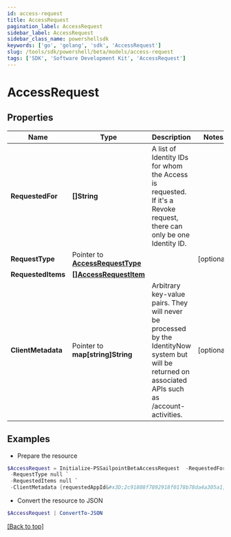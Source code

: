 ```yaml
---
id: access-request
title: AccessRequest
pagination_label: AccessRequest
sidebar_label: AccessRequest
sidebar_class_name: powershellsdk
keywords: ['go', 'golang', 'sdk', 'AccessRequest'] 
slug: /tools/sdk/powershell/beta/models/access-request
tags: ['SDK', 'Software Development Kit', 'AccessRequest']
---
```



# AccessRequest

## Properties

Name | Type | Description | Notes
------------ | ------------- | ------------- | -------------
**RequestedFor** |  **[]String** | A list of Identity IDs for whom the Access is requested. If it&#39;s a Revoke request, there can only be one Identity ID. | 
**RequestType** |  Pointer to [**AccessRequestType**](access-request-type) |  | [optional] 
**RequestedItems** |  [**[]AccessRequestItem**](access-request-item) |  | 
**ClientMetadata** |  Pointer to **map[string]String** | Arbitrary key-value pairs. They will never be processed by the IdentityNow system but will be returned on associated APIs such as /account-activities. | [optional] 

## Examples

- Prepare the resource
```powershell
$AccessRequest = Initialize-PSSailpointBetaAccessRequest  -RequestedFor null `
 -RequestType null `
 -RequestedItems null `
 -ClientMetadata {requestedAppId&#x3D;2c91808f7892918f0178b78da4a305a1, requestedAppName&#x3D;test-app}
```

- Convert the resource to JSON
```powershell
$AccessRequest | ConvertTo-JSON
```


[[Back to top]](#) 

